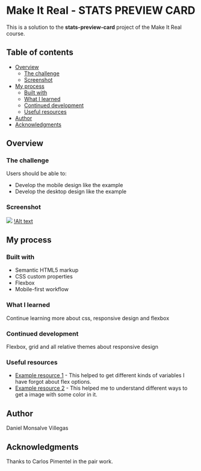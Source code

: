 # Make It Real - STATS PREVIEW CARD 

This is a solution to the __stats-preview-card__ project of the Make It Real course.

## Table of contents

- [Overview](#overview)
  - [The challenge](#the-challenge)
  - [Screenshot](#screenshot)
- [My process](#my-process)
  - [Built with](#built-with)
  - [What I learned](#what-i-learned)
  - [Continued development](#continued-development)
  - [Useful resources](#useful-resources)
- [Author](#author)
- [Acknowledgments](#acknowledgments)


## Overview

### The challenge

Users should be able to:

- Develop the mobile design like the example
- Develop the desktop design like the example

### Screenshot

![](./screenshot.jpg)
[!Alt text](https://developer.mozilla.org/es/)

## My process

### Built with

- Semantic HTML5 markup
- CSS custom properties
- Flexbox
- Mobile-first workflow

### What I learned

Continue learning more about css, responsive design and flexbox

### Continued development

Flexbox, grid and all relative themes about responsive design

### Useful resources

- [Example resource 1](https://developer.mozilla.org/es/) - This helped to get different kinds of variables I have forgot about flex options.
- [Example resource 2](https://frontendresource.com/css-background-image-color/) - This helped me to understand different ways to get a image with some color in it.

## Author

Daniel Monsalve Villegas

## Acknowledgments

Thanks to Carlos Pimentel in the pair work.
